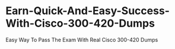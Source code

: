 # Earn-Quick-And-Easy-Success-With-Cisco-300-420-Dumps
Easy Way To Pass The Exam With Real Cisco 300-420 Dumps
